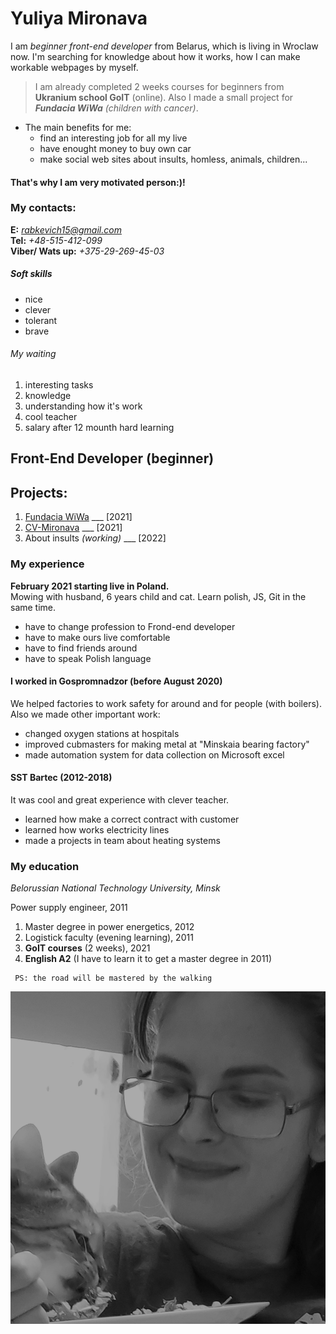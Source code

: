 # Yuliya Mironava

I am _beginner front-end developer_ from Belarus, which is living in Wroclaw now.
I'm searching for knowledge about how it works, how I can make workable webpages by myself.

> I am already completed 2 weeks courses for beginners from **Ukranium school GoIT** (online). Also I made a small project for _**Fundacia WiWa** (children with cancer)_.

- The main benefits for me:
  - find an interesting job for all my live
  - have enought money to buy own car
  - make social web sites about insults, homless, animals, children...

#### That's why I am very motivated person:)!

### My contacts:

**E:** *rabkevich15@gmail.com*\
**Tel:** _+48-515-412-099_\
**Viber/ Wats up:** _+375-29-269-45-03_

##### Soft skills

- nice
- clever
- tolerant
- brave

###### My waiting

1. interesting tasks
2. knowledge
3. understanding how it's work
4. cool teacher
5. salary after 12 mounth hard learning

## Front-End Developer (beginner)

## Projects:

1. [Fundacia WiWa](https://stupefied-jepsen-ef824c.netlify.app/) \_\_\_ [2021]
2. [CV-Mironava](https://affectionate-agnesi-6b360b.netlify.app/) \_\_\_ [2021]
3. About insults _(working)_ \_\_\_ [2022]

### My experience

**February 2021 starting live in Poland.**\
Mowing with husband, 6 years child and cat. Learn polish, JS, Git in the same time.

- have to change profession to Frond-end developer
- have to make ours live comfortable
- have to find friends around
- have to speak Polish language

#### I worked in Gospromnadzor (before August 2020)

We helped factories to work safety for around and for people (with boilers). Also we made other important work:

- changed oxygen stations at hospitals
- improved cubmasters for making metal at "Minskaia bearing factory"
- made automation system for data collection on Microsoft excel

#### SST Bartec (2012-2018)

It was cool and great experience with clever teacher.

- learned how make a correct contract with customer
- learned how works electricity lines
- made a projects in team about heating systems

### My education

_Belorussian National Technology University, Minsk_

Power supply engineer, 2011

1. Master degree in power energetics, 2012
2. Logistick faculty (evening learning), 2011
3. **GoIT courses** (2 weeks), 2021
4. **English A2** (I have to learn it to get a master degree in 2011)

```
 PS: the road will be mastered by the walking
```

![alt](juli-to-resume-bw-min.jpg)
